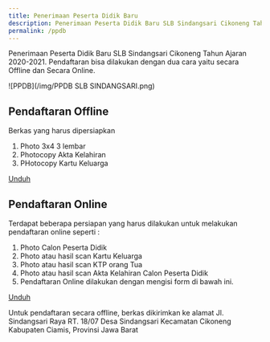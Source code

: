 ```yaml
---
title: Penerimaan Peserta Didik Baru
description: Penerimaan Peserta Didik Baru SLB Sindangsari Cikoneng Tahun Ajaran 2020-2021.
permalink: /ppdb
---
```


Penerimaan Peserta Didik Baru SLB Sindangsari Cikoneng Tahun Ajaran 2020-2021. Pendaftaran bisa dilakukan dengan dua cara yaitu secara Offline dan Secara Online.

![PPDB](/img/PPDB SLB SINDANGSARI.png)

## Pendaftaran Offline
Berkas yang harus dipersiapkan 
1. Photo 3x4 3 lembar
2. Photocopy Akta Kelahiran
3. PHotocopy Kartu Keluarga

<a class="button download" href="https://simpandata.kemdikbud.go.id/index.php/s/tF8KJGodKNky75w?path=%2FFormulir#pdfviewerf" title="Unduh Formulir">Unduh</a>

## Pendaftaran Online
Terdapat beberapa persiapan yang harus dilakukan untuk melakukan pendaftaran online seperti :
1. Photo Calon Peserta Didik
2. Photo atau hasil scan Kartu Keluarga
3. Photo atau hasil scan KTP orang Tua
4. Photo atau hasil scan Akta Kelahiran Calon Peserta Didik
5. Pendaftaran Online dilakukan dengan mengisi form di bawah ini.

<a class="button demo" href="https://forms.gle/5AxLnKNbbZnxrBLn6" title="Unduh Formulir">Unduh</a>

<div class="note">Untuk pendaftaran secara offline, berkas dikirimkan ke alamat
Jl. Sindangsari Raya RT. 18/07 Desa Sindangsari Kecamatan Cikoneng
Kabupaten Ciamis, Provinsi Jawa Barat</div>
